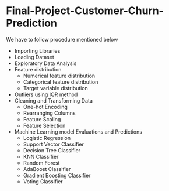 # Final-Project-Customer-Churn-Prediction
We have to follow  procedure mentioned below
- Importing Libraries
- Loading Dataset
- Exploratory Data Analysis
- Feature distribution
   - Numerical feature distribution
   - Categorical feature distribution
   - Target variable distribution
- Outliers using IQR method
- Cleaning and Transforming Data
    - One-hot Encoding
    - Rearranging Columns
    - Feature Scaling
    - Feature Selection
- Machine Learning model Evaluations and Predictions
    -  Logistic Regression
    -  Support Vector Classifier
    -  Decision Tree Classifier
    -  KNN Classifier
    -  Random Forest
    -  AdaBoost Classifier
    -  Gradient Boosting Classifier
    -   Voting Classifier
